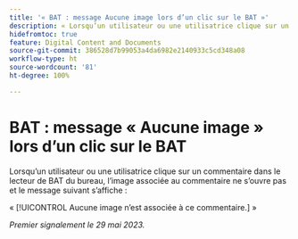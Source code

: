 ```yaml
---
title: '« BAT : message Aucune image lors d’un clic sur le BAT »'
description: « Lorsqu’un utilisateur ou une utilisatrice clique sur un commentaire dans le lecteur de vérification de bureau, l’image associée au commentaire ne s’ouvre pas et un message s’affiche. »
hidefromtoc: true
feature: Digital Content and Documents
source-git-commit: 386528d7b99053a4da6982e2140933c5cd348a08
workflow-type: ht
source-wordcount: '81'
ht-degree: 100%

---
```



# BAT : message « Aucune image » lors d’un clic sur le BAT

Lorsqu’un utilisateur ou une utilisatrice clique sur un commentaire dans le lecteur de BAT du bureau, l’image associée au commentaire ne s’ouvre pas et le message suivant s’affiche :

« [!UICONTROL Aucune image n’est associée à ce commentaire.] »

_Premier signalement le 29 mai 2023._
